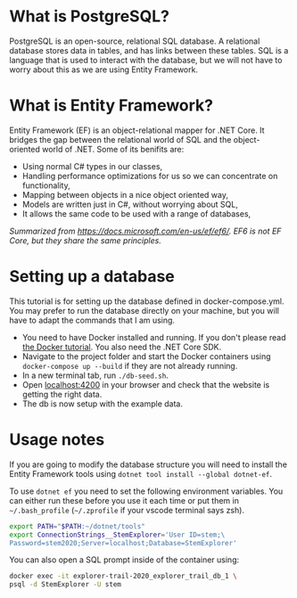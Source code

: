 # What is PostgreSQL?

PostgreSQL is an open-source, relational SQL database. A relational database stores data in tables, and has links between these tables. SQL is a language that is used to interact with the database, but we will not have to worry about this as we are using Entity Framework.

# What is Entity Framework?

Entity Framework (EF) is an object-relational mapper for .NET Core. It bridges the gap between the relational world of SQL and the object-oriented world of .NET. Some of its benifits are:

* Using normal C# types in our classes,
* Handling performance optimizations for us so we can concentrate on functionality,
* Mapping between objects in a nice object oriented way,
* Models are written just in C#, without worrying about SQL,
* It allows the same code to be used with a range of databases,

*Summarized from https://docs.microsoft.com/en-us/ef/ef6/. EF6 is not EF Core, but they share the same principles.*

# Setting up a database

This tutorial is for setting up the database defined in docker-compose.yml. You may prefer to run the database directly on your machine, but you will have to adapt the commands that I am using.

* You need to have Docker installed and running. If you don't please read [the Docker tutorial](./docker.md). You also need the .NET Core SDK.
* Navigate to the project folder and start the Docker containers using `docker-compose up --build` if they are not already running.
* In a new terminal tab, run `./db-seed.sh`.
* Open [localhost:4200](http://localhost:4200/) in your browser and check that the website is getting the right data.
* The db is now setup with the example data.

# Usage notes

If you are going to modify the database structure you will need to install the Entity Framework tools using `dotnet tool install --global dotnet-ef`.

To use `dotnet ef` you need to set the following environment variables. You can either run these before you use it each time or put them in `~/.bash_profile` (`~/.zprofile` if your vscode terminal says zsh).

```sh
export PATH="$PATH:~/dotnet/tools"
export ConnectionStrings__StemExplorer='User ID=stem;\
Password=stem2020;Server=localhost;Database=StemExplorer'
```

You can also open a SQL prompt inside of the container using:

```sh
docker exec -it explorer-trail-2020_explorer_trail_db_1 \
psql -d StemExplorer -U stem
```

